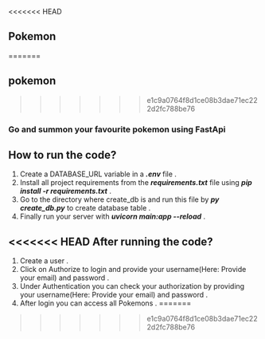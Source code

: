 <<<<<<< HEAD
## Pokemon
=======
## pokemon
>>>>>>> e1c9a0764f8d1ce08b3dae71ec222d2fc788be76
### Go and summon your favourite pokemon using FastApi

How to run the code?
-------------------
1. Create a DATABASE_URL variable in a ***.env*** file .
2. Install all project requirements from the ***requirements.txt*** file using ***pip install -r requirements.txt*** .
3. Go to the directory where create_db is and run this file by ***py create_db.py*** to create database table .
4. Finally run your server with ***uvicorn main:app --reload*** .

<<<<<<< HEAD
After running the code?
-------------------
1. Create a user .
2. Click on Authorize to login and provide your username(Here: Provide your email) and password .
3. Under Authentication you can check your authorization by providing your username(Here: Provide your email) and        password .
4. After login you can access all Pokemons .
=======
>>>>>>> e1c9a0764f8d1ce08b3dae71ec222d2fc788be76
